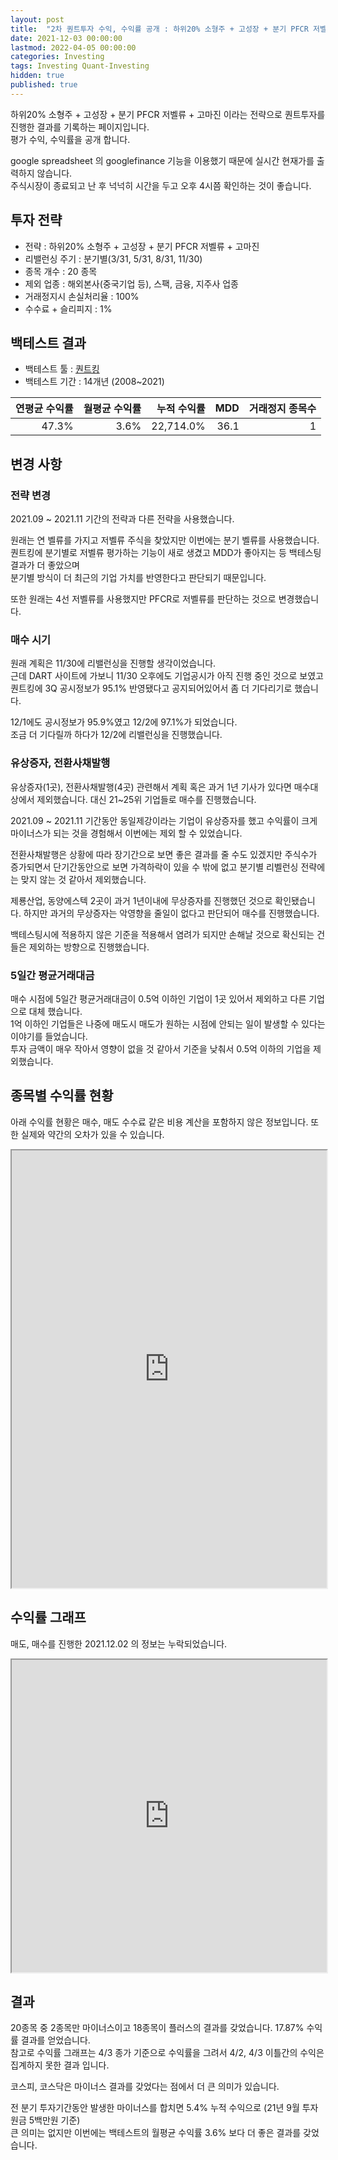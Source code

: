 ```yaml
---
layout: post
title:  "2차 퀀트투자 수익, 수익률 공개 : 하위20% 소형주 + 고성장 + 분기 PFCR 저벨류 + 고마진"
date: 2021-12-03 00:00:00
lastmod: 2022-04-05 00:00:00
categories: Investing
tags: Investing Quant-Investing
hidden: true
published: true
---
```


하위20% 소형주 + 고성장 + 분기 PFCR 저벨류 + 고마진 이라는 전략으로 퀀트투자를 진행한 결과를 기록하는 페이지입니다.  
평가 수익, 수익률을 공개 합니다.  

<!--more-->  

google spreadsheet 의 googlefinance 기능을 이용했기 때문에 실시간 현재가를 출력하지 않습니다.  
주식시장이 종료되고 난 후 넉넉히 시간을 두고 오후 4시쯤 확인하는 것이 좋습니다.  

## 투자 전략

  * 전략 : 하위20% 소형주 + 고성장 + 분기 PFCR 저벨류 + 고마진
  * 리밸런싱 주기 : 분기별(3/31, 5/31, 8/31, 11/30)
  * 종목 개수 : 20 종목
  * 제외 업종 : 해외본사(중국기업 등), 스팩, 금융, 지주사 업종
  * 거래정지시 손실처리율 : 100%
  * 수수료 + 슬리피지 : 1%

## 백테스트 결과 

  * 백테스트 툴 : [퀀트킹](http://www.quantking.co.kr)
  * 백테스트 기간 : 14개년 (2008~2021)

|연평균 수익률|월평균 수익률|누적 수익률|MDD|거래정지 종목수|
|---:|---:|---:|---:|---:|
|47.3%|3.6%|22,714.0%|36.1|1|

## 변경 사항 

### 전략 변경 

2021.09 ~ 2021.11 기간의 전략과 다른 전략을 사용했습니다.  

원래는 연 벨류를 가지고 저벨류 주식을 찾았지만 이번에는 분기 벨류를 사용했습니다.  
퀀트킹에 분기별로 저벨류 평가하는 기능이 새로 생겼고 MDD가 좋아지는 등 백테스팅 결과가 더 좋았으며  
분기별 방식이 더 최근의 기업 가치를 반영한다고 판단되기 때문입니다.  

또한 원래는 4선 저벨류를 사용했지만 PFCR로 저벨류를 판단하는 것으로 변경했습니다.  

### 매수 시기

원래 계획은 11/30에 리밸런싱을 진행할 생각이었습니다.  
근데 DART 사이트에 가보니 11/30 오후에도 기업공시가 아직 진행 중인 것으로 보였고 
퀀트킹에 3Q 공시정보가 95.1% 반영됐다고 공지되어있어서 좀 더 기다리기로 했습니다.  

12/1에도 공시정보가 95.9%였고 12/2에 97.1%가 되었습니다.  
조금 더 기다릴까 하다가 12/2에 리밸런싱을 진행했습니다.  


### 유상증자, 전환사채발행

유상증자(1곳), 전환사채발행(4곳) 관련해서 계획 혹은 과거 1년 기사가 있다면 매수대상에서 제외했습니다. 대신 21~25위 기업들로 매수를 진행했습니다.  

2021.09 ~ 2021.11 기간동안 동일제강이라는 기업이 유상증자를 했고 수익률이 크게 마이너스가 되는 것을 경험해서 이번에는 제외 할 수 있었습니다.  

전환사채발행은 상황에 따라 장기간으로 보면 좋은 결과를 줄 수도 있겠지만 주식수가 증가되면서 단기간동안으로 보면 가격하락이 있을 수 밖에 없고 분기별 리벨런싱 전략에는 맞지 않는 것 같아서 제외했습니다.  

제룡산업, 동양에스텍 2곳이 과거 1년이내에 무상증자를 진행했던 것으로 확인됐습니다. 하지만 과거의 무상증자는 악영향을 줄일이 없다고 판단되어 매수를 진행했습니다.  

백테스팅시에 적용하지 않은 기준을 적용해서 염려가 되지만 손해날 것으로 확신되는 건들은 제외하는 방향으로 진행했습니다.  

### 5일간 평균거래대금
   
매수 시점에 5일간 평균거래대금이 0.5억 이하인 기업이 1곳 있어서 제외하고 다른 기업으로 대체 했습니다.  
1억 이하인 기업들은 나중에 매도시 매도가 원하는 시점에 안되는 일이 발생할 수 있다는 이야기를 들었습니다.  
투자 금액이 매우 작아서 영향이 없을 것 같아서 기준을 낮춰서 0.5억 이하의 기업을 제외했습니다.  
  
## 종목별 수익률 현황

아래 수익률 현황은 매수, 매도 수수료 같은 비용 계산을 포함하지 않은 정보입니다. 또한 실제와 약간의 오차가 있을 수 있습니다.  

<iframe src="https://docs.google.com/spreadsheets/d/e/2PACX-1vRHclJcL_QjTWm0g7gGzg-zn501Naf9ooeW5baGNkW86TSpbHulGFBWhZr77I9qk_HN7apM5oJSyUOg/pubhtml?gid=1446013921&single=true" style="width:100%;min-height:700px;max-height:2200px;"></iframe>
<!--ads-->  

## 수익률 그래프 

매도, 매수를 진행한 2021.12.02 의 정보는 누락되었습니다.  

<iframe src="https://docs.google.com/spreadsheets/d/e/2PACX-1vRHclJcL_QjTWm0g7gGzg-zn501Naf9ooeW5baGNkW86TSpbHulGFBWhZr77I9qk_HN7apM5oJSyUOg/pubhtml?gid=875176517&single=true" style="width:100%;min-height:500px;max-height:8000px;"></iframe>  

## 결과 

20종목 중 2종목만 마이너스이고 18종목이 플러스의 결과를 갖었습니다. 17.87% 수익률 결과를 얻었습니다.  
참고로 수익률 그래프는 4/3 종가 기준으로 수익률을 그려서 4/2, 4/3 이틀간의 수익은 집계하지 못한 결과 입니다.  

코스피, 코스닥은 마이너스 결과를 갖었다는 점에서 더 큰 의미가 있습니다.  

전 분기 투자기간동안 발생한 마이너스를 합치면 5.4% 누적 수익으로 (21년 9월 투자원금 5백만원 기준)  
큰 의미는 없지만 이번에는 백테스트의 월평균 수익률 3.6% 보다 더 좋은 결과를 갖었습니다.  

